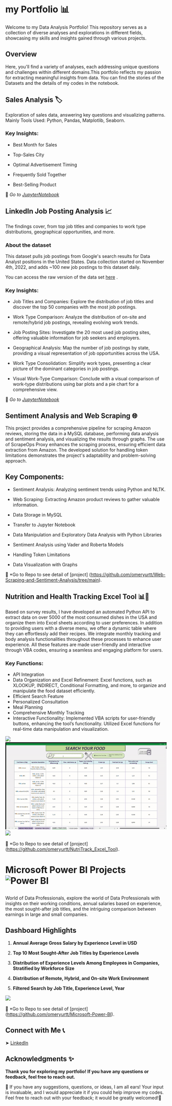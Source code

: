 # my Portfolio 📊
Welcome to my Data Analysis Portfolio! This repository serves as a collection of diverse analyses and explorations in different fields, showcasing my skills and insights gained through various projects.

## Overview
Here, you'll find a variety of analyses, each addressing unique questions and challenges within different domains.This portfolio reflects my passion for extracting meaningful insights from data. You can find the stories of the Datasets and the details of my codes in the notebook.

## Sales Analysis 🏷️
Exploration of sales data, answering key questions and visualizing patterns.
Mainly Tools Used: Python, Pandas, Matplotlib, Seaborn.

### Key Insights: 
- Best Month for Sales

- Top-Sales City

- Optimal Advertisement Timing

- Frequently Sold Together

- Best-Selling Product
  
🔗 *Go to [JupyterNotebook](2-Project-Sales-Analysis/sales-analysis.ipynb)*

  
## LinkedIn Job Posting Analysis 📈

The findings cover, from top job titles and companies to work type distributions, geographical opportunities, and more.

### About the dataset
This dataset pulls job postings from Google's search results for Data Analyst positions in the United States.
Data collection started on November 4th, 2022, and adds ~100 new job postings to this dataset daily.

You can access the raw version of the data set [here](https://www.kaggle.com/datasets/lukebarousse/data-analyst-job-postings-google-search) . 

### Key Insights:

- Job Titles and Companies: Explore the distribution of job titles and discover the top 50 companies with the most job postings.

- Work Type Comparison: Analyze the distribution of on-site and remote/hybrid job postings, revealing evolving work trends.

- Job Posting Sites: Investigate the 20 most used job posting sites, offering valuable information for job seekers and employers.

- Geographical Analysis: Map the number of job postings by state, providing a visual representation of job opportunities across the USA.

- Work Type Consolidation: Simplify work types, presenting a clear picture of the dominant categories in job postings.

- Visual Work-Type Comparison: Conclude with a visual comparison of work-type distributions using bar plots and a pie chart for a comprehensive view.

🔗 *Go to [JupyterNotebook](1-Project-Job-Analysis/job-analysis.ipynb)*

## Sentiment Analysis and Web Scraping 🌐

This project provides a comprehensive pipeline for scraping Amazon reviews, storing the data in a MySQL database, performing data analysis and sentiment analysis, and visualizing the results through graphs. The use of ScrapeOps Proxy enhances the scraping process, ensuring efficient data extraction from Amazon. The developed solution for handling token limitations demonstrates the project's adaptability and problem-solving approach.

## Key Components:

-	Sentiment Analysis: Analyzing sentiment trends using Python and NLTK.

-	Web Scraping: Extracting Amazon product reviews to gather valuable information.

- Data Storage in MySQL

- Transfer to Jupyter Notebook

- Data Manipulation and Exploratory Data Analysis with Python Libraries

- Sentiment Analysis using Vader and Roberta Models

- Handling Token Limitations

- Data Visualization with Graphs

🔗 *Go to Repo to see detail of [project] (https://github.com/omeryurtt/Web-Scraping-and-Sentiment-Analysis/tree/main).

## Nutrition and Health Tracking Excel Tool 📊🍕

Based on survey results, I have developed an automated Python API to extract data on over 5000 of the most consumed dishes in the USA and organize them into Excel sheets according to user preferences. In addition to providing users with a diverse menu, we offer a dynamic table where they can effortlessly add their recipes. We integrate monthly tracking and body analysis functionalities throughout these processes to enhance user experience. All these features are made user-friendly and interactive through VBA codes, ensuring a seamless and engaging platform for users.

### Key Functions:
-  API Integration
-  Data Organization and Excel Refinement: Excel functions, such as XLOOKUP, INDIRECT, Conditional Formatting, and more, to organize and manipulate the food dataset efficiently.
-  Efficient Search Feature
-  Personalized Consultation
-  Meal Planning
-  Comprehensive Monthly Tracking
-  Interactive Functionality: Implemented VBA scripts for user-friendly buttons, enhancing the tool’s functionality. Utilized Excel functions for real-time data manipulation and visualization.

  
![](https://github.com/omeryurtt/NutriTrack_Excel_Tool/blob/main/Gif/ezgif.com-video-to-gif%20(3).gif)
![](https://github.com/omeryurtt/NutriTrack_Excel_Tool/blob/main/Gif/search.gif)
![](https://github.com/omeryurtt/NutriTrack_Excel_Tool/blob/main/Gif/ezgif.com-video-to-gif%20(2).gif)

🔗 *Go to Repo to see detail of [project] (https://github.com/omeryurtt/NutriTrack_Excel_Tool).


# <p align="left">  Microsoft Power BI Projects <img src="https://profilinator.rishav.dev/skills-assets/powerbi.png" width="36" height="36" alt="Power BI" />  </p>

World of Data Professionals, explore the world of Data Professionals with insights on their working conditions, annual salaries based on experience, the most sought-after job titles, and the intriguing comparison between earnings in large and small companies.

## Dashboard Highlights

1. **Annual Average Gross Salary by Experience Level in USD**

2. **Top 10 Most Sought-After Job Titles by Experience Levels**

3. **Distribution of Experience Levels Among Employees in Companies, Stratified by Workforce Size**

4. **Distribution of Remote, Hybrid, and On-site Work Environment**
   
5. **Filtered Search by Job Title, Experience Level, Year**

![](Projects/World-of-Data-Professionals/ezgif.com-video-to-gif-converter.gif)

🔗 *Go to Repo to see detail of [project] (https://github.com/omeryurtt/Microsoft-Power-BI).


## Connect with Me 📞
➤ [LinkedIn](https://www.linkedin.com/in/omer-yurt/)

## Acknowledgments ✨
**Thank you for exploring my portfolio! If you have any questions or feedback, feel free to reach out.**












  
 📢 If you have any suggestions, questions, or ideas, I am all ears! Your input is invaluable, and I would appreciate it if you could help improve my codes. Feel free to reach out with your feedback; it would be greatly welcomed!🧐

